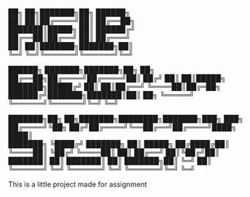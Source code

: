 ██╗  ██╗███████╗██╗     ██████╗     
██║  ██║██╔════╝██║     ██╔══██╗    
███████║█████╗  ██║     ██████╔╝     
██╔══██║██╔══╝  ██║     ██╔═══╝      
██║  ██║███████╗███████╗██║         
╚═╝  ╚═╝╚══════╝╚══════╝╚═╝      

██████╗ ███████╗███████╗██╗  ██╗
██╔══██╗██╔════╝██╔════╝██║ ██╔╝
██║  ██║█████╗  ███████╗█████╔╝
██║  ██║██╔══╝  ╚════██║██╔═██╗
██████╔╝███████╗███████║██║  ██╗
╚═════╝ ╚══════╝╚══════╝╚═╝  ╚═╝

███████╗██╗   ██╗███████╗████████╗███████╗███╗   ███╗       
██╔════╝╚██╗ ██╔╝██╔════╝╚══██╔══╝██╔════╝████╗ ████║       
███████╗ ╚████╔╝ ███████╗   ██║   █████╗  ██╔████╔██║       
╚════██║  ╚██╔╝  ╚════██║   ██║   ██╔══╝  ██║╚██╔╝██║       
███████║   ██║   ███████║   ██║   ███████╗██║ ╚═╝ ██║       
╚══════╝   ╚═╝   ╚══════╝   ╚═╝   ╚══════╝╚═╝     ╚═╝ 
        
        
This is a little project made for assignment
